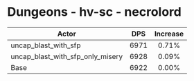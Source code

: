 # Dungeons - hv-sc - necrolord
| Actor | DPS | Increase |
|---|:---:|:---:|
|uncap_blast_with_sfp|6971|0.71%|
|uncap_blast_with_sfp_only_misery|6928|0.09%|
|Base|6922|0.00%|
